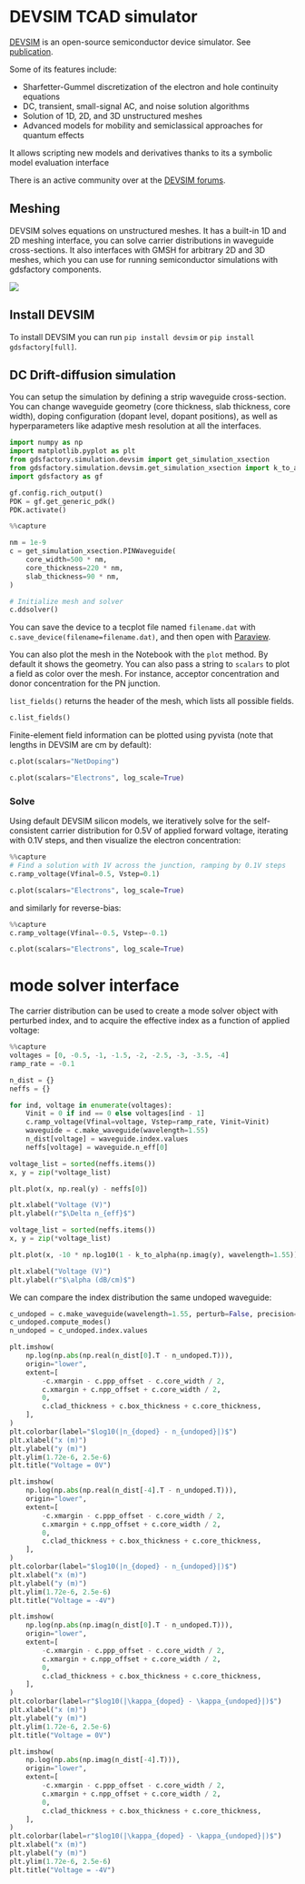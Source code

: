 <!-- #region -->
# DEVSIM TCAD simulator

[DEVSIM](https://devsim.org/) is an open-source semiconductor device simulator. See [publication](https://joss.theoj.org/papers/10.21105/joss.03898).

Some of its features include:

* Sharfetter-Gummel discretization of the electron and hole continuity equations
* DC, transient, small-signal AC, and noise solution algorithms
* Solution of 1D, 2D, and 3D unstructured meshes
* Advanced models for mobility and semiclassical approaches for quantum effects


It allows scripting new models and derivatives thanks to its a symbolic model evaluation interface

There is an active community over at the [DEVSIM forums](https://forum.devsim.org/).

## Meshing

DEVSIM solves equations on unstructured meshes.
It has a built-in 1D and 2D meshing interface, you can solve carrier distributions in waveguide cross-sections.
It also interfaces with GMSH for arbitrary 2D and 3D meshes, which you can use for running semiconductor simulations with gdsfactory components.

![](https://i.imgur.com/hsuzB5K.png)

## Install DEVSIM

To install DEVSIM you can run `pip install devsim` or `pip install gdsfactory[full]`.
<!-- #endregion -->

## DC Drift-diffusion simulation



You can setup the simulation by defining a strip waveguide cross-section.
You can change waveguide geometry (core thickness, slab thickness, core width), doping configuration (dopant level, dopant positions), as well as hyperparameters like adaptive mesh resolution at all the interfaces.

```python
import numpy as np
import matplotlib.pyplot as plt
from gdsfactory.simulation.devsim import get_simulation_xsection
from gdsfactory.simulation.devsim.get_simulation_xsection import k_to_alpha
import gdsfactory as gf

gf.config.rich_output()
PDK = gf.get_generic_pdk()
PDK.activate()
```

```python
%%capture

nm = 1e-9
c = get_simulation_xsection.PINWaveguide(
    core_width=500 * nm,
    core_thickness=220 * nm,
    slab_thickness=90 * nm,
)

# Initialize mesh and solver
c.ddsolver()
```

You can save the device to a tecplot file named `filename.dat` with `c.save_device(filename=filename.dat)`, and then open with [Paraview](https://www.paraview.org/).

You can also plot the mesh in the Notebook with the `plot` method. By default it shows the geometry.
You can also pass a string to `scalars` to plot a field as color over the mesh.
For instance, acceptor concentration and donor concentration for the PN junction.

`list_fields()` returns the header of the mesh, which lists all possible fields.

```python
c.list_fields()
```

Finite-element field information can be plotted using pyvista (note that lengths in DEVSIM are cm by default):

```python
c.plot(scalars="NetDoping")
```

```python
c.plot(scalars="Electrons", log_scale=True)
```

### Solve

Using default DEVSIM silicon models, we iteratively solve for the self-consistent carrier distribution for 0.5V of applied forward voltage, iterating with 0.1V steps, and then visualize the electron concentration:

```python
%%capture
# Find a solution with 1V across the junction, ramping by 0.1V steps
c.ramp_voltage(Vfinal=0.5, Vstep=0.1)
```

```python
c.plot(scalars="Electrons", log_scale=True)
```

and similarly for reverse-bias:

```python
%%capture
c.ramp_voltage(Vfinal=-0.5, Vstep=-0.1)
```

```python
c.plot(scalars="Electrons", log_scale=True)
```

# mode solver interface

The carrier distribution can be used to create a mode solver object with perturbed index, and to acquire the effective index as a function of applied voltage:

```python
%%capture
voltages = [0, -0.5, -1, -1.5, -2, -2.5, -3, -3.5, -4]
ramp_rate = -0.1

n_dist = {}
neffs = {}

for ind, voltage in enumerate(voltages):
    Vinit = 0 if ind == 0 else voltages[ind - 1]
    c.ramp_voltage(Vfinal=voltage, Vstep=ramp_rate, Vinit=Vinit)
    waveguide = c.make_waveguide(wavelength=1.55)
    n_dist[voltage] = waveguide.index.values
    neffs[voltage] = waveguide.n_eff[0]
```

```python
voltage_list = sorted(neffs.items())
x, y = zip(*voltage_list)

plt.plot(x, np.real(y) - neffs[0])

plt.xlabel("Voltage (V)")
plt.ylabel(r"$\Delta n_{eff}$")
```

```python
voltage_list = sorted(neffs.items())
x, y = zip(*voltage_list)

plt.plot(x, -10 * np.log10(1 - k_to_alpha(np.imag(y), wavelength=1.55)))

plt.xlabel("Voltage (V)")
plt.ylabel(r"$\alpha (dB/cm)$")
```

We can compare the index distribution the same undoped waveguide:

```python
c_undoped = c.make_waveguide(wavelength=1.55, perturb=False, precision="double")
c_undoped.compute_modes()
n_undoped = c_undoped.index.values
```

```python
plt.imshow(
    np.log(np.abs(np.real(n_dist[0].T - n_undoped.T))),
    origin="lower",
    extent=[
        -c.xmargin - c.ppp_offset - c.core_width / 2,
        c.xmargin + c.npp_offset + c.core_width / 2,
        0,
        c.clad_thickness + c.box_thickness + c.core_thickness,
    ],
)
plt.colorbar(label="$log10(|n_{doped} - n_{undoped}|)$")
plt.xlabel("x (m)")
plt.ylabel("y (m)")
plt.ylim(1.72e-6, 2.5e-6)
plt.title("Voltage = 0V")
```

```python
plt.imshow(
    np.log(np.abs(np.real(n_dist[-4].T - n_undoped.T))),
    origin="lower",
    extent=[
        -c.xmargin - c.ppp_offset - c.core_width / 2,
        c.xmargin + c.npp_offset + c.core_width / 2,
        0,
        c.clad_thickness + c.box_thickness + c.core_thickness,
    ],
)
plt.colorbar(label="$log10(|n_{doped} - n_{undoped}|)$")
plt.xlabel("x (m)")
plt.ylabel("y (m)")
plt.ylim(1.72e-6, 2.5e-6)
plt.title("Voltage = -4V")
```

```python
plt.imshow(
    np.log(np.abs(np.imag(n_dist[0].T - n_undoped.T))),
    origin="lower",
    extent=[
        -c.xmargin - c.ppp_offset - c.core_width / 2,
        c.xmargin + c.npp_offset + c.core_width / 2,
        0,
        c.clad_thickness + c.box_thickness + c.core_thickness,
    ],
)
plt.colorbar(label=r"$log10(|\kappa_{doped} - \kappa_{undoped}|)$")
plt.xlabel("x (m)")
plt.ylabel("y (m)")
plt.ylim(1.72e-6, 2.5e-6)
plt.title("Voltage = 0V")
```

```python
plt.imshow(
    np.log(np.abs(np.imag(n_dist[-4].T))),
    origin="lower",
    extent=[
        -c.xmargin - c.ppp_offset - c.core_width / 2,
        c.xmargin + c.npp_offset + c.core_width / 2,
        0,
        c.clad_thickness + c.box_thickness + c.core_thickness,
    ],
)
plt.colorbar(label=r"$log10(|\kappa_{doped} - \kappa_{undoped}|)$")
plt.xlabel("x (m)")
plt.ylabel("y (m)")
plt.ylim(1.72e-6, 2.5e-6)
plt.title("Voltage = -4V")
```
